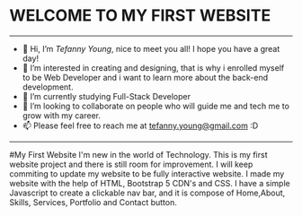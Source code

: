 # WELCOME TO MY FIRST WEBSITE
------

- 👋 Hi, I’m *Tefanny Young*, nice to meet you all! I hope you have a great day! 
- 👀 I’m interested in creating and designing, that is why i enrolled myself to be Web Developer and i want to learn more about the back-end development. 
- 🌱 I’m currently studying Full-Stack Developer
- 💞️ I’m looking to collaborate on people who will guide me and tech me to grow with my career.
- 📫 Please feel free to reach me at tefanny.young@gmail.com :D
------
#My First Website
I'm new in the world of Technology. This is my first website project and there is still room for improvement. I will keep commiting to update my website to be fully interactive website. 
I made my website with the help of HTML, Bootstrap 5 CDN's and CSS. I have a simple Javascript to create a clickable nav bar, and it is compose of Home,About, Skills, Services, Portfolio and Contact button.




